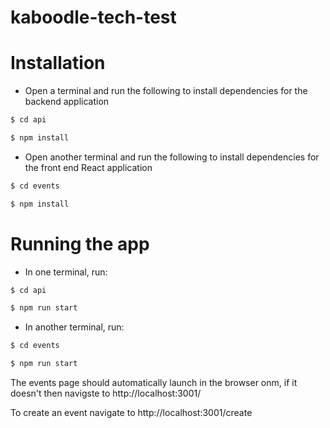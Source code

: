 # kaboodle-tech-test


# Installation

- Open a terminal and run the following to install dependencies for the backend application
```bash
$ cd api
```
```bash
$ npm install
```
- Open another terminal and run the following to install dependencies for the front end React application
```bash
$ cd events
```
```bash
$ npm install
```


# Running the app

- In one terminal, run:
```bash
$ cd api
```
```bash
$ npm run start
```
- In another terminal, run:
```bash
$ cd events
```
```bash
$ npm run start
```

The events page should automatically launch in the browser onm, if it doesn't then navigste to http://localhost:3001/

To create an event navigate to http://localhost:3001/create



